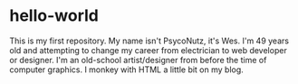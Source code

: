 # hello-world
This is my first repository.
My name isn't PsycoNutz, it's Wes. I'm 49 years old and attempting to change my career from electrician to web developer or designer. I'm an old-school artist/designer from before the time of computer graphics. I monkey with HTML a little bit on my blog.
